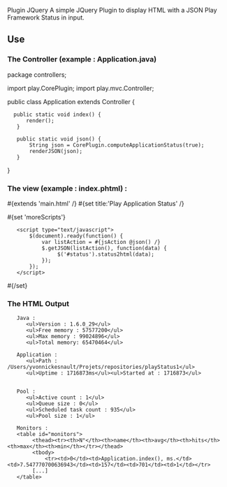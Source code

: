 
Plugin JQuery
A simple JQuery Plugin to display HTML with a JSON Play Framework Status in input.

Use
---

### The Controller (example : Application.java)

   package controllers;

   import play.CorePlugin;
   import play.mvc.Controller;

   public class Application extends Controller {

      public static void index() {
          render();
       }

       public static void json() {
           String json = CorePlugin.computeApplicationStatus(true);
           renderJSON(json);
       }

   }

### The view (example : index.phtml) :

   #{extends 'main.html' /}
   #{set title:'Play Application Status' /}

   #{set 'moreScripts'}
       <script type="text/javascript" src="@{'/public/javascripts/status2html.js'}" type="text/javascript" charset="${_response_encoding}"></script>

       <script type="text/javascript">
           $(document).ready(function() {
               var listAction = #{jsAction @json() /}
               $.getJSON(listAction(), function(data) {
                    $('#status').status2html(data);
               });
           });
       </script>
   #{/set}

<div id="status"></div>


### The HTML Output

   <div id="status">

       Java :
          <ul>Version : 1.6.0_29</ul>
          <ul>Free memory : 57577200</ul>
          <ul>Max memory : 99024896</ul>
          <ul>Total memory: 65470464</ul>

       Application :
          <ul>Path : /Users/yvonnickesnault/Projets/repositories/playStatus1</ul>
          <ul>Uptime : 1716873ms</ul><ul>Started at : 1716873</ul>


       Pool :
          <ul>Active count : 1</ul>
          <ul>Queue size : 0</ul>
          <ul>Scheduled task count : 935</ul>
          <ul>Pool size : 1</ul>

       Monitors :
       <table id="monitors">
            <thead><tr><th>N°</th><th>name</th><th>avg</th><th>hits</th><th>max</th><th>min</th></tr></thead>
            <tbody>
                <tr><td>0</td><td>Application.index(), ms.</td><td>7.547770700636943</td><td>157</td><td>701</td><td>1</td></tr>
            [...]
       </table>
   </div>
